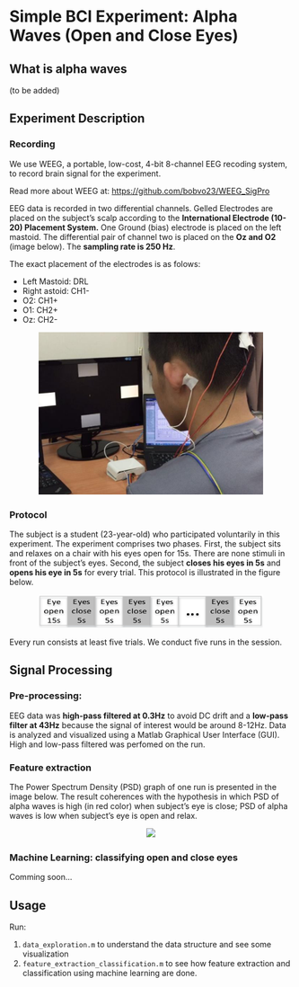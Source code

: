 # Simple BCI Experiment: Alpha Waves (Open and Close Eyes)

## What is alpha waves
(to be added)

## Experiment Description

### Recording
We use WEEG, a portable, low-cost, 4-bit 8-channel EEG recoding system, to record brain signal for the experiment.

Read more about WEEG at: https://github.com/bobvo23/WEEG_SigPro

EEG data is recorded in two differential channels. Gelled Electrodes are placed on the subject’s scalp according to the **International Electrode (10-20) Placement System.** One Ground (bias) electrode is placed on the left mastoid. The differential pair of channel two is placed on the **Oz and O2** (image below). The **sampling rate is 250 Hz**. 

The exact placement of the electrodes is as folows:
- Left Mastoid: DRL
- Right astoid: CH1-
- O2: CH1+
- O1: CH2+
- Oz: CH2- 


<p align="center">
    <img src="./images/electrode-placement.png" width=400 style="float:center">
</p>


### Protocol
The subject is a student (23-year-old) who participated voluntarily in this experiment. The experiment comprises two phases. First, the subject sits and relaxes on a chair with his eyes open for 15s. There are none stimuli in front of the subject’s eyes. Second, the subject **closes his eyes in 5s** and **opens his eye in 5s** for every trial. This protocol is illustrated in the figure below. 

<p align="center" >
    <img src="./images/protocol.png " width=400>
</p>

Every run consists at least five trials. We conduct five runs in the session. 

## Signal Processing

### Pre-processing:
EEG data was **high-pass filtered at 0.3Hz** to avoid DC drift and a **low-pass filter at 43Hz** because the signal of interest would be around 8-12Hz. Data is analyzed and visualized using a Matlab Graphical User Interface (GUI). High and low-pass filtered was perfomed on the run.

### Feature extraction
The Power Spectrum Density (PSD) graph of one run is presented in the image below. The result coherences with the hypothesis in which PSD of alpha waves is high (in red color) when subject’s eye is close; PSD of alpha waves is low when subject’s eye is open and relax.

<p align="center" >
    <img src="./images/spectrogram.png" width=300>
</p>

### Machine Learning: classifying open and close eyes
Comming soon...


## Usage
Run:
1. `data_exploration.m` to understand the data structure and see some visualization
2. `feature_extraction_classification.m` to see how feature extraction and classification using machine learning are done.